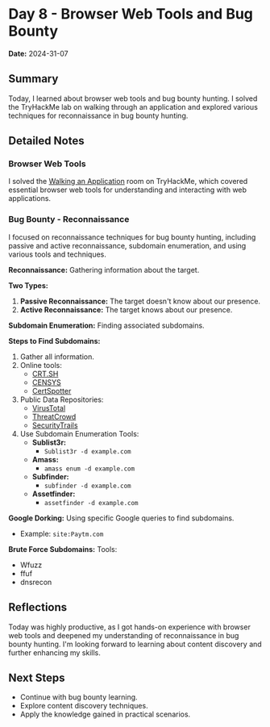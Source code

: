 # Day 8 - Browser Web Tools and Bug Bounty

**Date:** 2024-31-07

## Summary
Today, I learned about browser web tools and bug bounty hunting. I solved the TryHackMe lab on walking through an application and explored various techniques for reconnaissance in bug bounty hunting.

## Detailed Notes

### Browser Web Tools
I solved the [Walking an Application](https://tryhackme.com/r/room/walkinganapplication) room on TryHackMe, which covered essential browser web tools for understanding and interacting with web applications.

### Bug Bounty - Reconnaissance
I focused on reconnaissance techniques for bug bounty hunting, including passive and active reconnaissance, subdomain enumeration, and using various tools and techniques.

**Reconnaissance:**
Gathering information about the target.

**Two Types:**
1. **Passive Reconnaissance:** The target doesn't know about our presence.
2. **Active Reconnaissance:** The target knows about our presence.

**Subdomain Enumeration:**
Finding associated subdomains.

**Steps to Find Subdomains:**
1. Gather all information.
2. Online tools:
   - [CRT.SH](https://crt.sh/)
   - [CENSYS](https://censys.io)
   - [CertSpotter](https://sslmate.com/certspotter)
3. Public Data Repositories:
   - [VirusTotal](http://virustotal.com)
   - [ThreatCrowd](https://www.threatcrowd.org)
   - [SecurityTrails](https://securitytrails.com)
4. Use Subdomain Enumeration Tools:
   - **Sublist3r:**
     - `Sublist3r -d example.com`
   - **Amass:**
     - `amass enum -d example.com`
   - **Subfinder:**
     - `subfinder -d example.com`
   - **Assetfinder:**
     - `assetfinder -d example.com`

**Google Dorking:**
Using specific Google queries to find subdomains.
- Example: `site:Paytm.com`

**Brute Force Subdomains:**
Tools:
- Wfuzz
- ffuf
- dnsrecon

## Reflections
Today was highly productive, as I got hands-on experience with browser web tools and deepened my understanding of reconnaissance in bug bounty hunting. I'm looking forward to learning about content discovery and further enhancing my skills.

## Next Steps
- Continue with bug bounty learning.
- Explore content discovery techniques.
- Apply the knowledge gained in practical scenarios.
